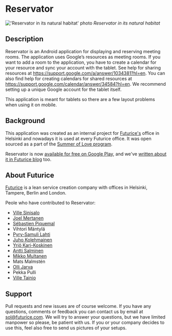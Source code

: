 Reservator
==========

!['Reservator in its natural habitat' photo](http://i.imgur.com/xd1xi09.jpg)
*Reservator in its natural habitat*

Description
-----------
Reservator is an Android application for displaying and reserving meeting rooms. The application uses Google’s resources as meeting rooms. If you want to add a room to the application, you have to create a calendar for your resource and sync your account with the tablet. See help for sharing resources at https://support.google.com/a/answer/1034381?hl=en. You can also find help for creating calendars for shared resources at https://support.google.com/calendar/answer/34584?hl=en. We recommend setting up a unique Google account for the tablet itself.

This application is meant for tablets so there are a few layout problems when using it on mobile.

Background
----------
This application was created as an internal project for <a href="http://www.futurice.com">Futurice's</a> office in Helsinki and nowadays it is used at every Futurice office. It was open sourced as a part of the <a href="http://blog.futurice.com/summer-of-love-of-open-source">Summer of Love program</a>.

Reservator is now [available for free on Google Play](https://play.google.com/store/apps/details?id=com.futurice.android.reservator),
and we've [written about it in Futurice blog](http://blog.futurice.com/reservator) too.

About Futurice
--------------
<a href="http://www.futurice.com">Futurice</a> is a lean service creation company with offices in Helsinki, Tampere, Berlin and London.

Peole who have contributed to Reservator:
* <a href="https://github.com/villesinisalo">Ville Sinisalo</a>
* <a href="https://github.com/joelmertanen">Joel Mertanen</a>
* <a href="https://github.com/sebpiq">Sébastien Piquemal</a>
* Vihtori Mäntylä
* <a href="https://github.com/Pyppe">Pyry-Samuli Lahti</a>
* <a href="https://github.com/jkar">Juho Kolehmainen</a>
* <a href="https://github.com/ykarikos">Yrjö Kari-Koskinen</a>
* <a href="https://github.com/anttis/">Antti Salminen</a>
* <a href="https://github.com/mikkomultanen">Mikko Multanen</a>
* Mats Malmstén
* <a href="https://github.com/ojarva">Olli Jarva</a>
* Pekka Pulli
* <a href="https://github.com/Wisheri">Ville Tainio</a>

Support
-------
Pull requests and new issues are of course welcome. If you have any questions, comments or feedback you can contact us by email at sol@futurice.com. We will try to answer your questions, but we have limited manpower so please, be patient with us. If you or your company decides to use this, feel also free to send us pictures of your setups.
